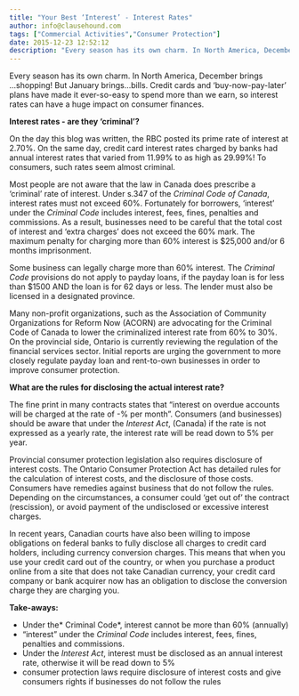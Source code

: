 ```yaml
---
title: "Your Best ‘Interest’ - Interest Rates"
author: info@clausehound.com
tags: ["Commercial Activities","Consumer Protection"]
date: 2015-12-23 12:52:12
description: "Every season has its own charm. In North America, December brings ...shopping! But January brings...bills. Credit cards and ‘buy-now-pay-lat..."
---
```


Every season has its own charm. In North America, December brings ...shopping! But January brings...bills. Credit cards and ‘buy-now-pay-later’ plans have made it ever-so-easy to spend more than we earn, so interest rates can have a huge impact on consumer finances.

**Interest rates - are they ‘criminal’?**

On the day this blog was written, the RBC posted its prime rate of interest at 2.70%. On the same day, credit card interest rates charged by banks had annual interest rates that varied from 11.99% to as high as 29.99%! To consumers, such rates seem almost criminal.

 

Most people are not aware that the law in Canada does prescribe a ‘criminal’ rate of interest. Under s.347 of the *Criminal Code of Canada*, interest rates must not exceed 60%. Fortunately for borrowers, ‘interest’ under the *Criminal Code* includes interest, fees, fines, penalties and commissions. As a result, businesses need to be careful that the total cost of interest and ‘extra charges’ does not exceed the 60% mark. The maximum penalty for charging more than 60% interest is $25,000 and/or 6 months imprisonment.

 

Some business can legally charge more than 60% interest. The *Criminal Code* provisions do not apply to payday loans, if the payday loan is for less than $1500 AND the loan is for 62 days or less. The lender must also be licensed in a designated province.

 

Many non-profit organizations, such as the Association of Community Organizations for Reform Now (ACORN) are advocating for the Criminal Code of Canada to lower the criminalized interest rate from 60% to 30%. On the provincial side, Ontario is currently reviewing the regulation of the financial services sector. Initial reports are urging the government to more closely regulate payday loan and rent-to-own businesses in order to improve consumer protection.

 

**What are the rules for disclosing the actual interest rate?**

The fine print in many contracts states that “interest on overdue accounts will be charged at the rate of -% per month”. Consumers (and businesses) should be aware that under the *Interest Act*, (Canada) if the rate is not expressed as a yearly rate, the interest rate will be read down to 5% per year.

 

Provincial consumer protection legislation also requires disclosure of interest costs. The Ontario Consumer Protection Act has detailed rules for the calculation of interest costs, and the disclosure of those costs. Consumers have remedies against business that do not follow the rules. Depending on the circumstances, a consumer could ‘get out of’ the contract (rescission), or avoid payment of the undisclosed or excessive interest charges.

 

In recent years, Canadian courts have also been willing to impose obligations on federal banks to fully disclose all charges to credit card holders, including currency conversion charges. This means that when you use your credit card out of the country, or when you purchase a product online from a site that does not take Canadian currency, your credit card company or bank acquirer now has an obligation to disclose the conversion charge they are charging you.

 

**Take-aways:**
- Under the* Criminal Code*, interest cannot be more than 60% (annually)
- “interest” under the *Criminal Code* includes interest, fees, fines, penalties and commissions.
- Under the *Interest Act*, interest must be disclosed as an annual interest rate, otherwise it will be read down to 5%
- consumer protection laws require disclosure of interest costs and give consumers rights if businesses do not follow the rules